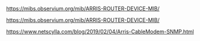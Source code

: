  

https://mibs.observium.org/mib/ARRIS-ROUTER-DEVICE-MIB/

https://mibs.observium.org/mib/ARRIS-ROUTER-DEVICE-MIB/

https://www.netscylla.com/blog/2019/02/04/Arris-CableModem-SNMP.html
